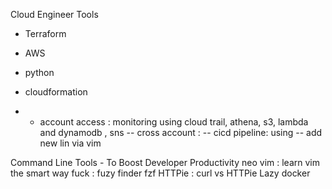 
Cloud Engineer Tools
- Terraform
- AWS
- python
- cloudformation

- - account access : monitoring using cloud trail, athena, s3, lambda and dynamodb , sns
--  cross account : 
-- cicd pipeline: using
-- add new lin via vim



Command Line Tools - To Boost Developer Productivity
neo vim : learn vim the smart way
fuck : 
fuzy finder  fzf
HTTPie : curl vs HTTPie
Lazy docker







